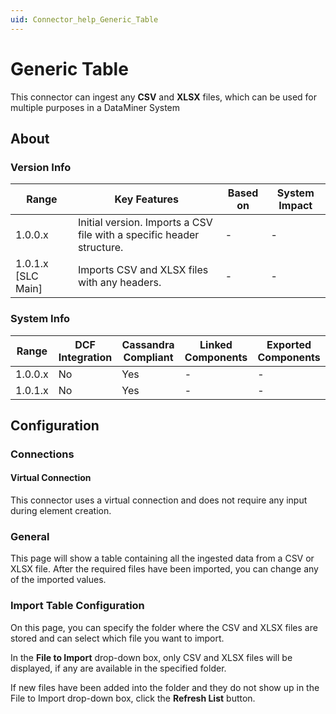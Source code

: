 ```yaml
---
uid: Connector_help_Generic_Table
---
```


# Generic Table

This connector can ingest any **CSV** and **XLSX** files, which can be used for multiple purposes in a DataMiner System

## About

### Version Info

| **Range**            | **Key Features**                                                      | **Based on** | **System Impact** |
|----------------------|-----------------------------------------------------------------------|--------------|-------------------|
| 1.0.0.x              | Initial version. Imports a CSV file with a specific header structure. | -            | -                 |
| 1.0.1.x [SLC Main]   | Imports CSV and XLSX files with any headers.                          | -            | -                 |

### System Info

| Range     | DCF Integration     | Cassandra Compliant     | Linked Components     | Exported Components     |
|-----------|---------------------|-------------------------|-----------------------|-------------------------|
| 1.0.0.x   | No                  | Yes                     | -                     | -                       |
| 1.0.1.x   | No                  | Yes                     | -                     | -                       |

## Configuration

### Connections

#### Virtual Connection

This connector uses a virtual connection and does not require any input during element creation.

### General

This page will show a table containing all the ingested data from a CSV or XLSX file. After the required files have been imported, you can change any of the imported values.

### Import Table Configuration

On this page, you can specify the folder where the CSV and XLSX files are stored and can select which file you want to import.

In the **File to Import** drop-down box, only CSV and XLSX files will be displayed, if any are available in the specified folder.

If new files have been added into the folder and they do not show up in the File to Import drop-down box, click the **Refresh List** button.
